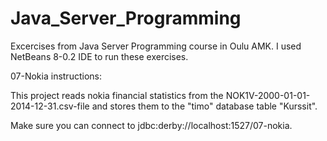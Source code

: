 # Java_Server_Programming
Excercises from Java Server Programming course in Oulu AMK. I used NetBeans 8-0.2 IDE to run these exercises.

07-Nokia instructions:  

This project reads nokia financial statistics from the NOK1V-2000-01-01-2014-12-31.csv-file and stores them to the "timo" database table "Kurssit".

Make sure you can connect to jdbc:derby://localhost:1527/07-nokia.

